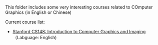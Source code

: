This folder includes some very interesting courses related to COmputer Graphics (in English or Chinese)

Current course list:
- [Stanford CS148: Introduction to Computer Graphics and Imaging](https://web.stanford.edu/class/cs148/index.html) （Labguage: English)
